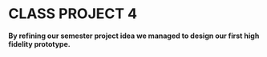# CLASS PROJECT 4

**By refining our semester project idea we managed to design our first high fidelity prototype.**